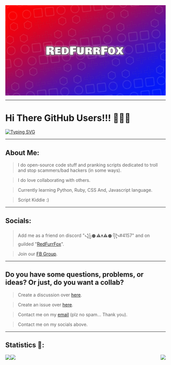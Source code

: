 <img align="center" src="https://github.com/RedFurrFox/RedFurrFox/blob/RedFurrFox-Main/.resources/Banner.png?raw=true">


---

# Hi There GitHub Users!!! 👋👋👋 #

[![Typing SVG](https://readme-typing-svg.demolab.com?font=Fira+Code&size=19&pause=1000&color=F7F7F7&vCenter=true&width=800&height=80&lines=Hi!+I'm+RedFurFox%2C+A+Python+Coder;Or+just+call+me+red...+hehe+%3AP;Sooooo...;Ummmm...;Are+you+still+there%3F;Helloooooooooooooooooo;Hmmmp...;ienflknerlkndflnv+ijwefn+wnfnsdl;oiwesfdoljs+wejfdisj+fwsjdncsd;oisnrdfjnksdnv+fsfd+fsfefsdfg;Still+there+huh...;.+.+.+.+.+.+.+.+.+.+.+.+.+.+.+.+.+.+.+.+.;Cool;Let's+talk+on+guilded;I'll+be+waiting+for+yahh~;Byeee+%3AD;%3AP)](https://git.io/typing-svg)

---

## About Me: ##
 > I do open-source code stuff and pranking scripts dedicated to troll and stop scammers/bad hackers (in some ways).

 > I do love collaborating with others.

 > Currently learning Python, Ruby, CSS And, Javascript language.

 > Script Kiddie :)

---

## Socials: ##
 > Add me as a friend on discord "꧁𒊹⚠ᴥ⚠𒊹꧂#4157" and on guilded "[RedFurrFox](https://www.guilded.gg/u/RedFurrFox)".

 > Join our [FB Group](https://www.facebook.com/groups/1778790372291663).

---

## Do you have some questions, problems, or ideas? Or just, do you want a collab? ##
 > Create a discussion over [here](https://github.com/RedFurrFox/RedFurrFox/discussions).

 > Create an issue over [here](https://github.com/RedFurrFox/RedFurrFox/issues).

 > Contact me on my [email](mailto:redfurryfoxgaming@gmail.com) (plz no spam... Thank you).

 > Contact me on my socials above.

---

## Statistics 👀: ##
<p1>
  <img align="left" src="https://github-readme-stats.vercel.app/api?username=RedFurrFox&count_private=true&theme=dark&show_icons=true)">
  <img src="https://github-readme-streak-stats.herokuapp.com?user=RedFurrFox&theme=dark-smoky">
</p1>
<p2>
  <img align="right" src="https://komarev.com/ghpvc/?username=RedFurrFox">
</p2>
